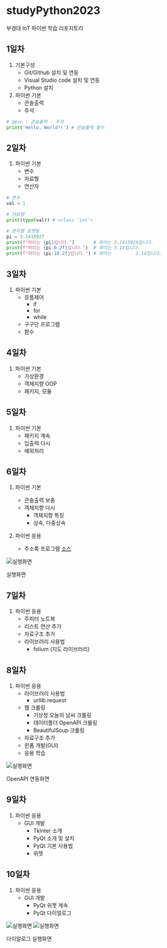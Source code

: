 # studyPython2023
부경대 IoT 파이썬 학습 리포지토리

## 1일차
1. 기본구성
    - Git/Github 설치 및 연동
    - Visual Studio code 설치 및 연동
    - Python 설치
2. 파이썬 기본
    - 콘솔출력
    - 주석

```python
# desc : 콘솔출력 - 주석
print('Hello, World!!') # 콘솔출력 함수
```

## 2일차
1. 파이썬 기본
    - 변수
    - 자료형
    - 연산자

```python
# 변수
val = 1

# 자료형 
print(type(val)) # <class 'int'>

# 문자열 포맷팅
pi = 3.1415927
print(f"파이는 {pi}입니다.")       # 파이는 3.1415928입니다.
print(f"파이는 {pi:0.2f}입니다.")  # 파이는 3.14입니다.
print(f"파이는 {pi:10.2f}입니다.") # 파이는         3.14입니다.
```

## 3일차
1. 파이썬 기본
    - 흐름제어
        - if
        - for
        - while
    - 구구단 프로그램
    - 함수

## 4일차
1. 파이썬 기본
    - 가상환경
    - 객체지향 OOP
    - 패키지, 모듈
 
## 5일차
1. 파이썬 기본
    - 패키지 계속
    - 입출력 다시
    - 예외처리

## 6일차
1. 파이썬 기본
    - 콘솔출력 보충
    - 객체지향 다시
        - 객체지향 특징
        - 상속, 다중상속
        
2. 파이썬 응용
    - 주소록 프로그램 [소스](https://github.com/CodingNewbie0/studyPython2023/blob/main/Project/address_app.py)
    
![실행화면](https://raw.githubusercontent.com/CodingNewbie0/studyPython2023/7b6dc5dacf192b6c460dc0f53cde5389ab7cb2ad/Images/address_app.png)

실행화면

## 7일차
1. 파이썬 응용
    - 주피터 노트북
    - 리스트 연산 추가
    - 자료구조 추가
    - 라이브러리 사용법
        - folium (지도 라이브러리)

## 8일차
1. 파이썬 응용
    - 라이브러리 사용법
        - urllib.request
    - 웹 크롤링
        - 기상청 오늘의 날씨 크롤링
        - 데이터폴더 OpenAPI 크롤링
        - BeautifulSoup 크롤링
    - 자료구조 추가
    - 윈폼 개발(GUI)
    - 응용 학습

![실행화면](https://github.com/CodingNewbie0/studyPython2023/blob/main/Images/jupyter_folium.png?raw=true)

OpenAPI 연동화면

## 9일차
1. 파이썬 응용
    - GUI 개발
        - Tkinter 소개
        - PyQt 소개 및 설치
        - PyQt 기본 사용법
        - 위젯

## 10일차
1. 파이썬 응용
    - GUI 개발
        - PyQt 위젯 계속
        - PyQt 다이얼로그

![실행화면](https://raw.githubusercontent.com/CodingNewbie0/studyPython2023/d15d2035b942eabee84614333df9536b2b63970c/Images/dialog1.png)
![실행화면](https://raw.githubusercontent.com/CodingNewbie0/studyPython2023/d15d2035b942eabee84614333df9536b2b63970c/Images/dialog2.png)

다이얼로그 실행화면



        
